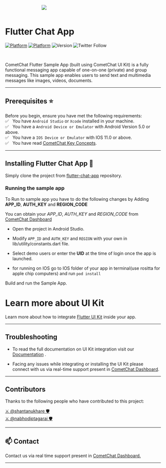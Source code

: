 <div style="width:100%">
	<div style="width:50%; display:inline-block">
		<p align="center">
         <img align="center" src="https://avatars2.githubusercontent.com/u/45484907?s=200&v=4"/>
		</p>
	</div>
</div>

# Flutter Chat App

[![Platform](https://img.shields.io/badge/Platform-Flutter-violet.svg)](#)
[![Platform](https://img.shields.io/badge/Language-dart-blue.svg)](#)
![Version](https://shields.io/badge/version-4.0.0--beta.1-orange)
![Twitter Follow](https://img.shields.io/twitter/follow/cometchat?style=social)

<br>

CometChat Flutter Sample App (built using CometChat UI Kit) is a fully functional messaging app capable of one-on-one (private) and group messaging. This sample app enables users to send text and multimedia messages like images, videos, documents.
<br/>
<hr/>

## Prerequisites :star:
Before you begin, ensure you have met the following requirements:<br/>
✅ &nbsp; You have `Android Studio` or  `Xcode` installed in your machine.<br/>
✅ &nbsp; You have a `Android Device or Emulator` with Android Version 5.0 or above.<br/>
✅ &nbsp; You have a `IOS Device or Emulator` with IOS 11.0 or above.<br/>
✅ &nbsp; You have read [CometChat Key Concepts](https://www.cometchat.com/docs/flutter-v4-uikit/key-concepts).<br/>

<hr/>

## Installing Flutter Chat App :wrench:

Simply clone the project from [flutter-chat-app](https://github.com/cometchat-pro/flutter-chat-app) repository.


### Running the sample app

To Run to sample app you have to do the following changes by Adding **APP_ID**, **AUTH_KEY** and  **REGION_CODE**

You can obtain your  *APP_ID*, *AUTH_KEY* and *REGION_CODE* from [CometChat Dashboard](https://app.cometchat.io/)

- Open the project in Android Studio.

- Modify `APP_ID` and `AUTH_KEY` and `REGION` with your own in lib/utility/constants.dart file.

-  Select demo users or enter the **UID** at the time of login once the app is launched.

- for running on IOS go to IOS folder of your app in terminal(use rositta for apple chip computers) and run `pod install`


Build and run the Sample App.
</hr>

# Learn more about UI Kit

Learn more about how to integrate [Flutter UI Kit](https://www.cometchat.com/docs/flutter-v4-uikit/integration#getting-started) inside your app.
<br/>
<hr/>

## Troubleshooting

- To read the full documentation on UI Kit integration visit our [Documentation](https://www.cometchat.com/docs/flutter-v4-uikit/overview)  .

- Facing any issues while integrating or installing the UI Kit please connect with us via real-time support present in <a href="https://app.cometchat.com/">CometChat Dashboard</a>.

---


## Contributors

Thanks to the following people who have contributed to this project:

[⚔️ @shantanukhare 🛡](https://github.com/Shantanu-CometChat) <br>
[⚔️ @nabhodiptagarai 🛡](https://github.com/nabhodiptagarai) <br>

---

## :mailbox: Contact

Contact us via real time support present in [CometChat Dashboard.](https://app.cometchat.io/)

---

